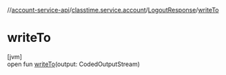 //[account-service-api](../../../index.md)/[classtime.service.account](../index.md)/[LogoutResponse](index.md)/[writeTo](write-to.md)

# writeTo

[jvm]\
open fun [writeTo](write-to.md)(output: CodedOutputStream)

